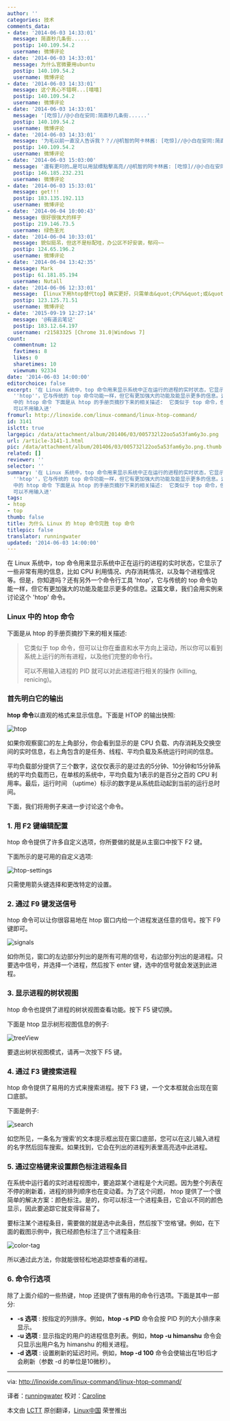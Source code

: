 ```yaml
---
author: ''
categories: 技术
comments_data:
- date: '2014-06-03 14:33:01'
  message: 简直秒几条街......
  postip: 140.109.54.2
  username: 微博评论
- date: '2014-06-03 14:33:01'
  message: 为什么官微要用ubuntu
  postip: 140.109.54.2
  username: 微博评论
- date: '2014-06-03 14:33:01'
  message: 这个真心不错啊...[嘻嘻]
  postip: 140.109.54.2
  username: 微博评论
- date: '2014-06-03 14:33:01'
  message: '[吃惊]//@小白在安同:简直秒几条街......'
  postip: 140.109.54.2
  username: 微博评论
- date: '2014-06-03 14:33:01'
  message: '为毛以前一直没人告诉我？？//@机智的阿卡林酱: [吃惊]//@小白在安同:简直秒几条街......'
  postip: 140.109.54.2
  username: 微博评论
- date: '2014-06-03 15:03:00'
  message: '還有更叼的…是可以用鼠標點擊高亮//@机智的阿卡林酱: [吃惊]//@小白在安同:简直秒几条街......'
  postip: 146.185.232.231
  username: 微博评论
- date: '2014-06-03 15:33:01'
  message: get!!!
  postip: 183.135.192.113
  username: 微博评论
- date: '2014-06-04 10:00:43'
  message: 很好很强大的样子
  postip: 219.146.73.5
  username: 绿色圣光
- date: '2014-06-04 10:33:01'
  message: 貌似挺吊，但这不是标配哇，办公区不好安装，郁闷~~
  postip: 124.65.196.2
  username: 微博评论
- date: '2014-06-04 13:42:35'
  message: Mark
  postip: 61.181.85.194
  username: Nutall
- date: '2014-06-06 12:33:01'
  message: 【linux下用htop替代top】确实更好，只需单击&quot;CPU%&quot;或&quot;MEM%&quot;，即可将当前系统所有进程根据资源消耗率进行排序，还可方便地给特定进程发送指令（如终止进程等）。
  postip: 123.125.71.51
  username: 微博评论
- date: '2015-09-19 12:27:14'
  message: '@有道云笔记'
  postip: 183.12.64.197
  username: r21583325 [Chrome 31.0|Windows 7]
count:
  commentnum: 12
  favtimes: 8
  likes: 0
  sharetimes: 10
  viewnum: 92334
date: '2014-06-03 14:00:00'
editorchoice: false
excerpt: '在 Linux 系统中，top 命令用来显示系统中正在运行的进程的实时状态，它显示了一些非常有用的信息，比如 CPU 利用情况、内存消耗情况，以及每个进程情况等。但是，你知道吗？还有另外一个命令行工具
  ''htop''，它与传统的 top 命令功能一样，但它有更加强大的功能及能显示更多的信息。这篇文章，我们会用实例来讨论这个 ''htop'' 命令。 Linux
  中的 htop 命令 下面是从 htop 的手册页摘抄下来的相关描述:  它类似于 top 命令，但可以让你在垂直和水平方向上滚动，所以你可以看到系统上运行的所有进程，以及他们完整的命令行。
  可以不用输入进'
fromurl: http://linoxide.com/linux-command/linux-htop-command/
id: 3141
islctt: true
largepic: /data/attachment/album/201406/03/005732l22oo5a53fam6y3o.png
url: /article-3141-1.html
pic: /data/attachment/album/201406/03/005732l22oo5a53fam6y3o.png.thumb.jpg
related: []
reviewer: ''
selector: ''
summary: '在 Linux 系统中，top 命令用来显示系统中正在运行的进程的实时状态，它显示了一些非常有用的信息，比如 CPU 利用情况、内存消耗情况，以及每个进程情况等。但是，你知道吗？还有另外一个命令行工具
  ''htop''，它与传统的 top 命令功能一样，但它有更加强大的功能及能显示更多的信息。这篇文章，我们会用实例来讨论这个 ''htop'' 命令。 Linux
  中的 htop 命令 下面是从 htop 的手册页摘抄下来的相关描述:  它类似于 top 命令，但可以让你在垂直和水平方向上滚动，所以你可以看到系统上运行的所有进程，以及他们完整的命令行。
  可以不用输入进'
tags:
- htop
- top
thumb: false
title: 为什么 Linux 的 htop 命令完胜 top 命令
titlepic: false
translator: runningwater
updated: '2014-06-03 14:00:00'
---
```


在 Linux 系统中，top 命令用来显示系统中正在运行的进程的实时状态，它显示了一些非常有用的信息，比如 CPU 利用情况、内存消耗情况，以及每个进程情况等。但是，你知道吗？还有另外一个命令行工具 'htop'，它与传统的 top 命令功能一样，但它有更加强大的功能及能显示更多的信息。这篇文章，我们会用实例来讨论这个 'htop' 命令。


### Linux 中的 htop 命令


下面是从 htop 的手册页摘抄下来的相关描述:



> 
> 它类似于 top 命令，但可以让你在垂直和水平方向上滚动，所以你可以看到系统上运行的所有进程，以及他们完整的命令行。
> 
> 
> 可以不用输入进程的 PID 就可以对此进程进行相关的操作 (killing, renicing)。
> 
> 
> 


### 首先明白它的输出


**htop 命令**以直观的格式来显示信息。下面是 HTOP 的输出快照:


![htop](/data/attachment/album/201406/03/005732l22oo5a53fam6y3o.png)


如果你观察窗口的左上角部分，你会看到显示的是 CPU 负载、内存消耗及交换空间的实时信息，右上角包含的是任务、线程、平均负载及系统运行时间的信息。


平均负载部分提供了三个数字，这仅仅表示的是过去的5分钟、10分钟和15分钟系统的平均负载而已，在单核的系统中，平均负载为1表示的是百分之百的 CPU 利用率。最后，运行时间 （uptime）标示的数字是从系统启动起到当前的运行总时间。


下面，我们将用例子来进一步讨论这个命令。


### 1. 用 F2 键编辑配置


htop 命令提供了许多自定义选项，你所要做的就是从主窗口中按下 F2 键。


下面所示的是可用的自定义选项:


![htop-settings](/data/attachment/album/201406/03/005734jkbtcubuaspcw5pt.png)


只需使用箭头键选择和更改特定的设置。


### 2. 通过 F9 键发送信号


htop 命令可以让你很容易地在 htop 窗口内给一个进程发送任意的信号。按下 F9 键即可。


![signals](/data/attachment/album/201406/03/005736oz455s422g11n2u2.png)


如你所见，窗口的左边部分列出的是所有可用的信号，右边部分列出的是进程。只要选中信号，并选择一个进程，然后按下 enter 键，选中的信号就会发送到此进程。


### 3. 显示进程的树状视图


htop 命令也提供了进程的树状视图查看功能。按下 F5 键切换。


下面是 htop 显示树形视图信息的例子:


![treeView](/data/attachment/album/201406/03/005737mzfdehve9k9d4h9u.png)


要退出树状视图模式，请再一次按下 F5 键。


### 4. 通过 F3 键搜索进程


htop 命令提供了易用的方式来搜索进程。按下 F3 键，一个文本框就会出现在窗口底部。


下面是例子:


![search](/data/attachment/album/201406/03/005739uh0xoeblqla8bn80.png)


如您所见，一条名为‘搜索’的文本提示框出现在窗口底部，您可以在这儿输入进程的名字然后回车搜索。如果找到，它会在列出的进程列表里高亮选中此进程。


### 5. 通过空格键来设置颜色标注进程条目


在系统中运行着的实时进程视图中，要追踪某个进程是个大问题。因为整个列表在不停的刷新着，进程的排列顺序也在变动着。为了这个问题， htop 提供了一个很简单的解决方案：颜色标注。是的，你可以标注一个进程条目，它会以不同的颜色显示，因此要追踪它就变得容易了。


要标注某个进程条目，需要做的就是选中此条目，然后按下‘空格’键。例如，在下面的截图示例中，我已经颜色标注了三个进程条目:


![color-tag](/data/attachment/album/201406/03/005741jvcowsa19c9nzprg.png)


所以通过此方法，你就能很轻松地追踪想查看的进程。


### 6. 命令行选项


除了上面介绍的一些热键，htop 还提供了很有用的命令行选项。下面是其中一部分:


* **-s 选项** : 按指定的列排序。例如，**htop -s PID** 命令会按 PID 列的大小排序来显示。
* **-u 选项** : 显示指定的用户的进程信息列表。例如，**htop -u himanshu** 命令会只显示出用户名为 himanshu 的相关进程。
* **-d 选项** : 设置刷新的延迟时间。例如，**htop -d 100** 命令会使输出在1秒后才会刷新（参数 -d 的单位是10微秒）。




---


via: <http://linoxide.com/linux-command/linux-htop-command/>


译者：[runningwater](https://github.com/runningwater) 校对：[Caroline](https://github.com/carolinewuyan)


本文由 [LCTT](https://github.com/LCTT/TranslateProject) 原创翻译，[Linux中国](http://linux.cn/) 荣誉推出